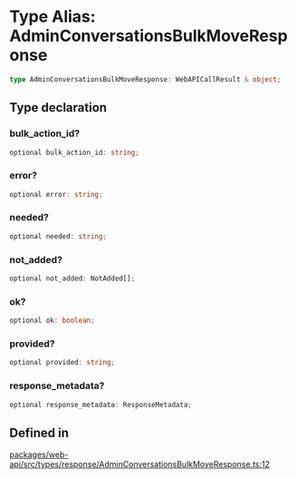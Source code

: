 # Type Alias: AdminConversationsBulkMoveResponse

```ts
type AdminConversationsBulkMoveResponse: WebAPICallResult & object;
```

## Type declaration

### bulk\_action\_id?

```ts
optional bulk_action_id: string;
```

### error?

```ts
optional error: string;
```

### needed?

```ts
optional needed: string;
```

### not\_added?

```ts
optional not_added: NotAdded[];
```

### ok?

```ts
optional ok: boolean;
```

### provided?

```ts
optional provided: string;
```

### response\_metadata?

```ts
optional response_metadata: ResponseMetadata;
```

## Defined in

[packages/web-api/src/types/response/AdminConversationsBulkMoveResponse.ts:12](https://github.com/slackapi/node-slack-sdk/blob/main/packages/web-api/src/types/response/AdminConversationsBulkMoveResponse.ts#L12)
